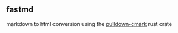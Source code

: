 ## fastmd

markdown to html conversion using the [pulldown-cmark](https://crates.io/crates/pulldown-cmark) rust crate
